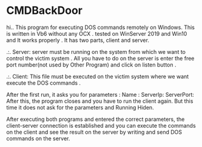 # CMDBackDoor
hi..
This program for executing DOS commands remotely on Windows.
This is written in Vb6 without any OCX .
tested on WinServer 2019 and Win10 and It works properly .
It has two parts, client and server.

.:. Server:
server must be running on the system from which we want to control the victim system .
All you have to do on the server is enter the free port number(not used by Other Program) and click on listen button .

.:. Client:
This file must be executed on the victim system where we want execute the DOS commands .

After the first run, it asks you for parameters :
Name : <Name show in Server File>
ServerIp: <The system Ip in which we run the server >
ServerPort: <The port number we entered on the server >
After this, the program closes and you have to run the client again. But this time it does not ask for the parameters and Running Hiden. 

After executing both programs and entered the correct parameters,
	the client-server connection is established and you can execute
	the commands on the client and see the result on the server by 
	writing and send DOS commands on the server. 
	
